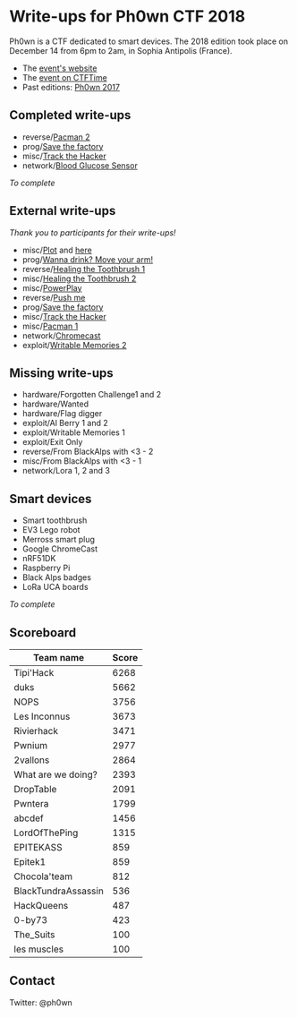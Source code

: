 # Write-ups for Ph0wn CTF 2018

Ph0wn is a CTF dedicated to smart devices. The 2018 edition took place on December 14 from 6pm to 2am, in Sophia Antipolis (France).

- The [event's website](https://ph0wn.org)
- The [event on CTFTime](https://ctftime.org/event/680)
- Past editions: [Ph0wn 2017](https://github.com/ctfs/write-ups-2017/tree/master/ph0wn-ctf-2017)

## Completed write-ups

- reverse/[Pacman 2](./reverse/pacman/pacman2.md)
- prog/[Save the factory](./prog/savethefactory/savefactory.md)
- misc/[Track the Hacker](./misc/trackthehacker/trackhacker.md)
- network/[Blood Glucose Sensor](./network/glucose/README.md)

*To complete*

## External write-ups

*Thank you to participants for their write-ups!*

- misc/[Plot](http://duksctf.github.io/2018/12/14/Ph0wn2018-plot.html) and [here](https://tipi-hack.github.io/2018/12/17/Ph0wn-Plot.html)
- prog/[Wanna drink? Move your arm!](http://duksctf.github.io/2018/12/14/Ph0wn2018-wannadrink.html)
- reverse/[Healing the Toothbrush 1](https://tipi-hack.github.io/2018/12/16/Ph0wn-Healing-the-toothbrush-1.html)
- misc/[Healing the Toothbrush 2](https://tipi-hack.github.io/2018/12/16/Ph0wn-Healing-the-toothbrush-2.html)
- misc/[PowerPlay](https://tipi-hack.github.io/2018/12/16/Ph0wn-PowerPlay.html)
- reverse/[Push me](https://tipi-hack.github.io/2018/12/16/Ph0wn-Push-me.html)
- prog/[Save the factory](https://tipi-hack.github.io/2018/12/16/Ph0wn-Save-the-factory.html)
- misc/[Track the Hacker](https://tipi-hack.github.io/2018/12/16/Ph0wn-Track-the-hacker.html)
- misc/[Pacman 1](http://sebastien.andrivet.com/en/posts/ph0wn-my-first-iot-ctf-part-1/)
- network/[Chromecast](https://tipi-hack.github.io/2018/12/17/Ph0wn-Chromecast.html)
- exploit/[Writable Memories 2](https://unjambonakap.github.io/2018/12/17/ph0wn-writable-memories-2.html)

## Missing write-ups

- hardware/Forgotten Challenge1 and 2
- hardware/Wanted
- hardware/Flag digger
- exploit/Al Berry 1 and 2
- exploit/Writable Memories 1
- exploit/Exit Only
- reverse/From BlackAlps with <3 - 2
- misc/From BlackAlps with <3 - 1
- network/Lora 1, 2 and 3


## Smart devices

- Smart toothbrush
- EV3 Lego robot
- Merross smart plug
- Google ChromeCast
- nRF51DK
- Raspberry Pi
- Black Alps badges
- LoRa UCA boards

*To complete*

## Scoreboard

| Team name | Score |
| ---------------- | ------- |
| Tipi'Hack  | 6268 |
| duks | 5662 |
| NOPS | 3756 |
| Les Inconnus | 3673 |
| Rivierhack | 3471 |
| Pwnium | 2977 |
| 2vallons | 2864 |
| What are we doing? | 2393 |
| DropTable | 2091 |
| Pwntera | 1799 |
| abcdef | 1456 |
| LordOfThePing | 1315 |
| EPITEKASS | 859 |
| Epitek1 | 859 |
| Chocola'team | 812 |
| BlackTundraAssassin | 536 |
| HackQueens | 487 |
| 0-by73 | 423 |
| The_Suits | 100 |
| les muscles | 100 |

## Contact

Twitter: @ph0wn


